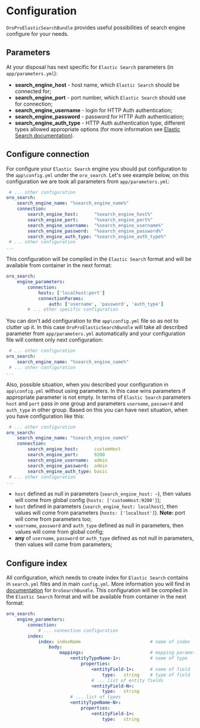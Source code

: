 Configuration
=============

`OroProElasticSearchBundle` provides useful possibilities of search engine configure for your needs.

Parameters
----------

At your disposal has next specific for `Elastic Search` parameters (in `app/parameters.yml`):
* **search_engine_host** - host name, which `Elastic Search` should be connected for;
* **search_engine_port** - port number, which `Elastic Search` should use for connection;
* **search_engine_username** - login for HTTP Auth authentication;
* **search_engine_password** - password for HTTP Auth authentication;
* **search_engine_auth_type** - HTTP Auth authentication type, different types allowed appropriate options
(for more information see [Elastic Search documentation](http://www.elasticsearch.org/guide/en/elasticsearch/client/php-api/current/_configuration.html#CO1-1)).


Configure connection
--------------------

For configure your `Elastic Search` engine you should put configuration to the `app\config.yml` under the `oro_search`.
Let's see example below, on this configuration we are took all parameters from `app/parameters.yml`:

```yml
 # ... other configuration
oro_search:
    search_engine_name: "%search_engine_name%"
    connection:
        search_engine_host:      "%search_engine_host%"
        search_engine_port:      "%search_engine_port%"
        search_engine_username:  "%search_engine_username%"
        search_engine_password:  "%search_engine_password%"
        search_engine_auth_type: "%search_engine_auth_type%"
 # ... other configuration
...
```

This configuration will be compiled in the `Elastic Search` format and will be available from container in the next format:

```yml
oro_search:
    engine_parameters:
        connection:
            hosts: ['localhost:port']
            connectionParams:
                auth: ['username', 'password', 'auth_type']
        # ... other specific configuration
```

You can don't add configuration to the `app\config.yml` file so as not to clutter up it.
In this case `OroProElasticSearchBundle` will take all described parameter from `app/parameters.yml` automatically and your
configuration file will content only next configuration:

```yml
 # ... other configuration
oro_search:
    search_engine_name: "%search_engine_name%"
 # ... other configuration
...
```

Also, possible situation, when you described your configuration in `app\config.yml` without using parameters.
In this case wins parameters if appropriate parameter is not empty. In terms of `Elastic Search` parameters
`host` and `port` pass in one group and parameters `username`, `password` and `auth_type` in other group. Based on this
you can have next situation, when you have configuration like this:
```yml
 # ... other configuration
oro_search:
    search_engine_name: "%search_engine_name%"
    connection:
        search_engine_host:      customHost
        search_engine_port:      9200
        search_engine_username:  admin
        search_engine_password:  admin
        search_engine_auth_type: basic
 # ... other configuration
...
```
 * `host` defined as null in parameters (`search_engine_host: ~`), then values will come from global config (`hosts: ['customHost:9200']`);
 * `host` defined in parameters (`search_engine_host: localhost`), then values will come from parameters (`hosts: ['localhost']`).
    **Note:** port will come from parameters too;
 * `username`, `password` and `auth_type` defined as null in parameters, then values will come from global config;
 * **any** of `username`, `password` or `auth_type` defined as not null in parameters, then values will come from parameters;

Configure index
---------------

All configuration, which needs to create index for `Elastic Search` contains in `search.yml` files and in main `config.yml`.
More information you will find in [documentation](https://github.com/laboro/platform/blob/master/src/Oro/Bundle/SearchBundle/Resources/doc/configuration.md#entity-configuration) for `OroSearchBundle`.
This configuration will be compiled in the `Elastic Search` format and will be available from container in the next format:

```yml
oro_search:
    engine_parameters:
        connection:
            # ... connection configuration
        index:
            index: indexName                          # name of index
                body:
                    mappings:                         # mapping parameters
                        <entityTypeName-1>:           # name of type
                            properties:
                                <entityField-1>:      # name of field
                                    type:   string    # type of field
                                # ... list of entity fields
                                <entityField-N>:
                                    type:   string
                        # ... list of types
                        <entityTypeName-N>:
                            properties:
                                <entityField-1>:
                                    type:   string
```
